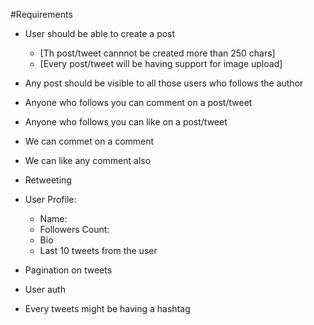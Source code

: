 #Requirements

- User should be able to create a post
    - [Th post/tweet cannnot be created more than 250 chars]
    - [Every post/tweet will be having support for image upload]

- Any post should be visible to all those users who follows the author
- Anyone who follows you can comment on a post/tweet
- Anyone who follows you can like on a post/tweet
- We can commet on a comment 
- We can like any comment also
- Retweeting

- User Profile:
    - Name:
    - Followers Count:
    - Bio
    - Last 10 tweets from the user

- Pagination on tweets
- User auth

- Every tweets might be having a hashtag
